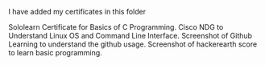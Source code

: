 
I have added my certificates in this folder

Sololearn Certificate for Basics of C Programming.
Cisco NDG to Understand Linux OS and Command Line Interface.
Screenshot of Github Learning to understand the github usage.
Screenshot of hackerearth score to learn basic programming.
